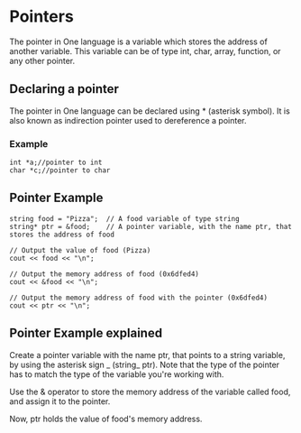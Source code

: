 # Pointers

The pointer in One language is a variable which stores the address of another variable. This variable can be of type int, char, array, function, or any other pointer.

## Declaring a pointer

The pointer in One language can be declared using \* (asterisk symbol). It is also known as indirection pointer used to dereference a pointer.

### Example

```
int *a;//pointer to int
char *c;//pointer to char
```

## Pointer Example

```
string food = "Pizza";  // A food variable of type string
string* ptr = &food;    // A pointer variable, with the name ptr, that stores the address of food

// Output the value of food (Pizza)
cout << food << "\n";

// Output the memory address of food (0x6dfed4)
cout << &food << "\n";

// Output the memory address of food with the pointer (0x6dfed4)
cout << ptr << "\n";
```

## Pointer Example explained

Create a pointer variable with the name ptr, that points to a string variable, by using the asterisk sign _ (string_ ptr). Note that the type of the pointer has to match the type of the variable you're working with.

Use the & operator to store the memory address of the variable called food, and assign it to the pointer.

Now, ptr holds the value of food's memory address.
